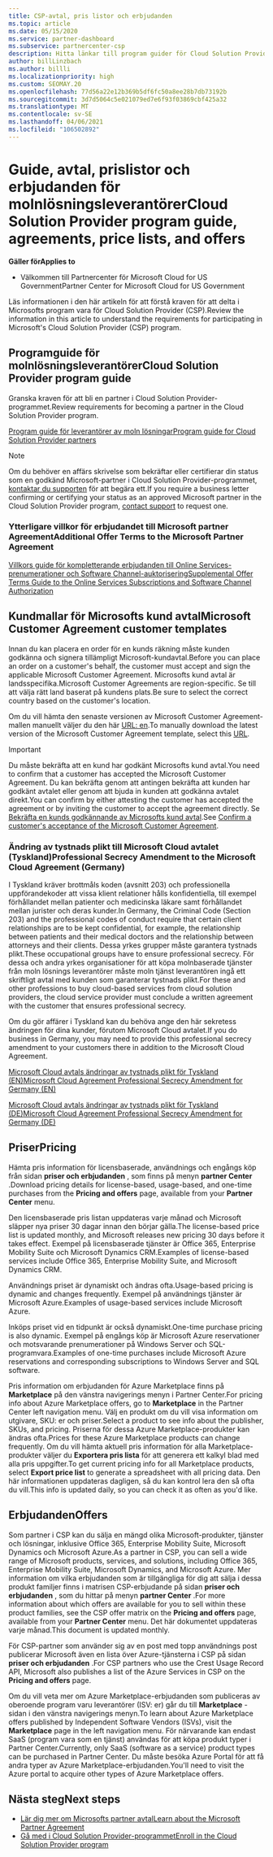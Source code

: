 ```yaml
---
title: CSP-avtal, pris listor och erbjudanden
ms.topic: article
ms.date: 05/15/2020
ms.service: partner-dashboard
ms.subservice: partnercenter-csp
description: Hitta länkar till program guider för Cloud Solution Provider, partner avtal, kund avtal, pris listor och erbjudanden.
author: billLinzbach
ms.author: billli
ms.localizationpriority: high
ms.custom: SEOMAY.20
ms.openlocfilehash: 77d56a22e12b369b5df6fc50a8ee28b7db73192b
ms.sourcegitcommit: 3d7d5064c5e021079ed7e6f93f03869cbf425a32
ms.translationtype: MT
ms.contentlocale: sv-SE
ms.lasthandoff: 04/06/2021
ms.locfileid: "106502892"
---
```

# <a name="cloud-solution-provider-program-guide-agreements-price-lists-and-offers"></a><span data-ttu-id="7f20e-103">Guide, avtal, prislistor och erbjudanden för molnlösningsleverantörer</span><span class="sxs-lookup"><span data-stu-id="7f20e-103">Cloud Solution Provider program guide, agreements, price lists, and offers</span></span>

<span data-ttu-id="7f20e-104">**Gäller för**</span><span class="sxs-lookup"><span data-stu-id="7f20e-104">**Applies to**</span></span>

- <span data-ttu-id="7f20e-105">Välkommen till Partnercenter för Microsoft Cloud for US Government</span><span class="sxs-lookup"><span data-stu-id="7f20e-105">Partner Center for Microsoft Cloud for US Government</span></span>


<span data-ttu-id="7f20e-106">Läs informationen i den här artikeln för att förstå kraven för att delta i Microsofts program vara för Cloud Solution Provider (CSP).</span><span class="sxs-lookup"><span data-stu-id="7f20e-106">Review the information in this article to understand the requirements for participating in Microsoft's Cloud Solution Provider (CSP) program.</span></span>

## <a name="cloud-solution-provider-program-guide"></a><span data-ttu-id="7f20e-107">Programguide för molnlösningsleverantörer</span><span class="sxs-lookup"><span data-stu-id="7f20e-107">Cloud Solution Provider program guide</span></span>

<span data-ttu-id="7f20e-108">Granska kraven för att bli en partner i Cloud Solution Provider-programmet.</span><span class="sxs-lookup"><span data-stu-id="7f20e-108">Review requirements for becoming a partner in the Cloud Solution Provider program.</span></span>

[<span data-ttu-id="7f20e-109">Program guide för leverantörer av moln lösningar</span><span class="sxs-lookup"><span data-stu-id="7f20e-109">Program guide for Cloud Solution Provider partners</span></span>](https://go.microsoft.com/fwlink/p/?LinkId=617100)

>[!Note]
><span data-ttu-id="7f20e-110">Om du behöver en affärs skrivelse som bekräftar eller certifierar din status som en godkänd Microsoft-partner i Cloud Solution Provider-programmet, [kontaktar du supporten](https://partner.microsoft.com/pcv/servicerequests/create) för att begära ett.</span><span class="sxs-lookup"><span data-stu-id="7f20e-110">If you require a business letter confirming or certifying your status as an approved Microsoft partner in the Cloud Solution Provider program, [contact support](https://partner.microsoft.com/pcv/servicerequests/create) to request one.</span></span>

### <a name="additional-offer-terms-to-the-microsoft-partner-agreement"></a><span data-ttu-id="7f20e-111">Ytterligare villkor för erbjudandet till Microsoft partner Agreement</span><span class="sxs-lookup"><span data-stu-id="7f20e-111">Additional Offer Terms to the Microsoft Partner Agreement</span></span>

[<span data-ttu-id="7f20e-112">Villkors guide för kompletterande erbjudanden till Online Services-prenumerationer och Software Channel-auktorisering</span><span class="sxs-lookup"><span data-stu-id="7f20e-112">Supplemental Offer Terms Guide to the Online Services Subscriptions and Software Channel Authorization</span></span>](https://query.prod.cms.rt.microsoft.com/cms/api/am/binary/RE3NOo7)

## <a name="microsoft-customer-agreement-customer-templates"></a><span data-ttu-id="7f20e-113">Kundmallar för Microsofts kund avtal</span><span class="sxs-lookup"><span data-stu-id="7f20e-113">Microsoft Customer Agreement customer templates</span></span>

<span data-ttu-id="7f20e-114">Innan du kan placera en order för en kunds räkning måste kunden godkänna och signera tillämpligt Microsoft-kundavtal.</span><span class="sxs-lookup"><span data-stu-id="7f20e-114">Before you can place an order on a customer's behalf, the customer must accept and sign the applicable Microsoft Customer Agreement.</span></span> <span data-ttu-id="7f20e-115">Microsofts kund avtal är landsspecifika.</span><span class="sxs-lookup"><span data-stu-id="7f20e-115">Microsoft Customer Agreements are region-specific.</span></span> <span data-ttu-id="7f20e-116">Se till att välja rätt land baserat på kundens plats.</span><span class="sxs-lookup"><span data-stu-id="7f20e-116">Be sure to select the correct country based on the customer's location.</span></span>

<span data-ttu-id="7f20e-117">Om du vill hämta den senaste versionen av Microsoft Customer Agreement-mallen manuellt väljer du den här [URL: en](https://aka.ms/customeragreement).</span><span class="sxs-lookup"><span data-stu-id="7f20e-117">To manually download the latest version of the Microsoft Customer Agreement template, select this [URL](https://aka.ms/customeragreement).</span></span>

>[!IMPORTANT]
><span data-ttu-id="7f20e-118">Du måste bekräfta att en kund har godkänt Microsofts kund avtal.</span><span class="sxs-lookup"><span data-stu-id="7f20e-118">You need to confirm that a customer has accepted the Microsoft Customer Agreement.</span></span> <span data-ttu-id="7f20e-119">Du kan bekräfta genom att antingen bekräfta att kunden har godkänt avtalet eller genom att bjuda in kunden att godkänna avtalet direkt.</span><span class="sxs-lookup"><span data-stu-id="7f20e-119">You can confirm by either attesting the customer has accepted the agreement or by inviting the customer to accept the agreement directly.</span></span> <span data-ttu-id="7f20e-120">Se [Bekräfta en kunds godkännande av Microsofts kund avtal](confirm-customer-agreement.md).</span><span class="sxs-lookup"><span data-stu-id="7f20e-120">See [Confirm a customer's acceptance of the Microsoft Customer Agreement](confirm-customer-agreement.md).</span></span>

### <a name="professional-secrecy-amendment-to-the-microsoft-cloud-agreement-germany"></a><span data-ttu-id="7f20e-121">Ändring av tystnads plikt till Microsoft Cloud avtalet (Tyskland)</span><span class="sxs-lookup"><span data-stu-id="7f20e-121">Professional Secrecy Amendment to the Microsoft Cloud Agreement (Germany)</span></span>

<span data-ttu-id="7f20e-122">I Tyskland kräver brottmåls koden (avsnitt 203) och professionella uppförandekoder att vissa klient relationer hålls konfidentiella, till exempel förhållandet mellan patienter och medicinska läkare samt förhållandet mellan jurister och deras kunder.</span><span class="sxs-lookup"><span data-stu-id="7f20e-122">In Germany, the Criminal Code (Section 203) and the professional codes of conduct require that certain client relationships are to be kept confidential, for example, the relationship between patients and their medical doctors and the relationship between attorneys and their clients.</span></span> <span data-ttu-id="7f20e-123">Dessa yrkes grupper måste garantera tystnads plikt.</span><span class="sxs-lookup"><span data-stu-id="7f20e-123">These occupational groups have to ensure professional secrecy.</span></span> <span data-ttu-id="7f20e-124">För dessa och andra yrkes organisationer för att köpa molnbaserade tjänster från moln lösnings leverantörer måste moln tjänst leverantören ingå ett skriftligt avtal med kunden som garanterar tystnads plikt.</span><span class="sxs-lookup"><span data-stu-id="7f20e-124">For these and other professions to buy cloud-based services from cloud solution providers, the cloud service provider must conclude a written agreement with the customer that ensures professional secrecy.</span></span>

<span data-ttu-id="7f20e-125">Om du gör affärer i Tyskland kan du behöva ange den här sekretess ändringen för dina kunder, förutom Microsoft Cloud avtalet.</span><span class="sxs-lookup"><span data-stu-id="7f20e-125">If you do business in Germany, you may need to provide this professional secrecy amendment to your customers there in addition to the Microsoft Cloud Agreement.</span></span>

[<span data-ttu-id="7f20e-126">Microsoft Cloud avtals ändringar av tystnads plikt för Tyskland (EN)</span><span class="sxs-lookup"><span data-stu-id="7f20e-126">Microsoft Cloud Agreement Professional Secrecy Amendment for Germany (EN)</span></span>](https://go.microsoft.com/fwlink/?linkid=2030827&clcid=0x409)

[<span data-ttu-id="7f20e-127">Microsoft Cloud avtals ändringar av tystnads plikt för Tyskland (DE)</span><span class="sxs-lookup"><span data-stu-id="7f20e-127">Microsoft Cloud Agreement Professional Secrecy Amendment for Germany (DE)</span></span>](https://go.microsoft.com/fwlink/?linkid=2030827&clcid=0x407)

## <a name="pricing"></a><span data-ttu-id="7f20e-128">Priser</span><span class="sxs-lookup"><span data-stu-id="7f20e-128">Pricing</span></span>

<span data-ttu-id="7f20e-129">Hämta pris information för licensbaserade, användnings och engångs köp från sidan **priser och erbjudanden** , som finns på menyn **partner Center** .</span><span class="sxs-lookup"><span data-stu-id="7f20e-129">Download pricing details for license-based, usage-based, and one-time purchases from the **Pricing and offers** page, available from your **Partner Center** menu.</span></span>

<span data-ttu-id="7f20e-130">Den licensbaserade pris listan uppdateras varje månad och Microsoft släpper nya priser 30 dagar innan den börjar gälla.</span><span class="sxs-lookup"><span data-stu-id="7f20e-130">The license-based price list is updated monthly, and Microsoft releases new pricing 30 days before it takes effect.</span></span> <span data-ttu-id="7f20e-131">Exempel på licensbaserade tjänster är Office 365, Enterprise Mobility Suite och Microsoft Dynamics CRM.</span><span class="sxs-lookup"><span data-stu-id="7f20e-131">Examples of license-based services include Office 365, Enterprise Mobility Suite, and Microsoft Dynamics CRM.</span></span> 

<span data-ttu-id="7f20e-132">Användnings priset är dynamiskt och ändras ofta.</span><span class="sxs-lookup"><span data-stu-id="7f20e-132">Usage-based pricing is dynamic and changes frequently.</span></span> <span data-ttu-id="7f20e-133">Exempel på användnings tjänster är Microsoft Azure.</span><span class="sxs-lookup"><span data-stu-id="7f20e-133">Examples of usage-based services include Microsoft Azure.</span></span>

<span data-ttu-id="7f20e-134">Inköps priset vid en tidpunkt är också dynamiskt.</span><span class="sxs-lookup"><span data-stu-id="7f20e-134">One-time purchase pricing is also dynamic.</span></span> <span data-ttu-id="7f20e-135">Exempel på engångs köp är Microsoft Azure reservationer och motsvarande prenumerationer på Windows Server och SQL-programvara.</span><span class="sxs-lookup"><span data-stu-id="7f20e-135">Examples of one-time purchases include Microsoft Azure reservations and corresponding subscriptions to Windows Server and SQL software.</span></span>

<span data-ttu-id="7f20e-136">Pris information om erbjudanden för Azure Marketplace finns på **Marketplace** på den vänstra navigerings menyn i Partner Center.</span><span class="sxs-lookup"><span data-stu-id="7f20e-136">For pricing info about Azure Marketplace offers, go to **Marketplace** in the Partner Center left navigation menu.</span></span> <span data-ttu-id="7f20e-137">Välj en produkt om du vill visa information om utgivare, SKU: er och priser.</span><span class="sxs-lookup"><span data-stu-id="7f20e-137">Select a product to see info about the publisher, SKUs, and pricing.</span></span> <span data-ttu-id="7f20e-138">Priserna för dessa Azure Marketplace-produkter kan ändras ofta.</span><span class="sxs-lookup"><span data-stu-id="7f20e-138">Prices for these Azure Marketplace products can change frequently.</span></span> <span data-ttu-id="7f20e-139">Om du vill hämta aktuell pris information för alla Marketplace-produkter väljer du **Exportera pris lista** för att generera ett kalkyl blad med alla pris uppgifter.</span><span class="sxs-lookup"><span data-stu-id="7f20e-139">To get current pricing info for all Marketplace products, select **Export price list** to generate a spreadsheet with all pricing data.</span></span> <span data-ttu-id="7f20e-140">Den här informationen uppdateras dagligen, så du kan kontrol lera den så ofta du vill.</span><span class="sxs-lookup"><span data-stu-id="7f20e-140">This info is updated daily, so you can check it as often as you'd like.</span></span>

## <a name="offers"></a><span data-ttu-id="7f20e-141">Erbjudanden</span><span class="sxs-lookup"><span data-stu-id="7f20e-141">Offers</span></span>

<span data-ttu-id="7f20e-142">Som partner i CSP kan du sälja en mängd olika Microsoft-produkter, tjänster och lösningar, inklusive Office 365, Enterprise Mobility Suite, Microsoft Dynamics och Microsoft Azure.</span><span class="sxs-lookup"><span data-stu-id="7f20e-142">As a partner in CSP, you can sell a wide range of Microsoft products, services, and solutions, including Office 365, Enterprise Mobility Suite, Microsoft Dynamics, and Microsoft Azure.</span></span> <span data-ttu-id="7f20e-143">Mer information om vilka erbjudanden som är tillgängliga för dig att sälja i dessa produkt familjer finns i matrisen CSP-erbjudande på sidan **priser och erbjudanden** , som du hittar på menyn **partner Center** .</span><span class="sxs-lookup"><span data-stu-id="7f20e-143">For more information about which offers are available for you to sell within these product families, see the CSP offer matrix on the **Pricing and offers** page, available from your **Partner Center** menu.</span></span> <span data-ttu-id="7f20e-144">Det här dokumentet uppdateras varje månad.</span><span class="sxs-lookup"><span data-stu-id="7f20e-144">This document is updated monthly.</span></span>

<span data-ttu-id="7f20e-145">För CSP-partner som använder sig av en post med topp användnings post publicerar Microsoft även en lista över Azure-tjänsterna i CSP på sidan **priser och erbjudanden** .</span><span class="sxs-lookup"><span data-stu-id="7f20e-145">For CSP partners who use the Crest Usage Record API, Microsoft also publishes a list of the Azure Services in CSP on the **Pricing and offers** page.</span></span>

<span data-ttu-id="7f20e-146">Om du vill veta mer om Azure Marketplace-erbjudanden som publiceras av oberoende program varu leverantörer (ISV: er) går du till **Marketplace** -sidan i den vänstra navigerings menyn.</span><span class="sxs-lookup"><span data-stu-id="7f20e-146">To learn about Azure Marketplace offers published by Independent Software Vendors  (ISVs), visit the **Marketplace** page in the left navigation menu.</span></span> <span data-ttu-id="7f20e-147">För närvarande kan endast SaaS (program vara som en tjänst) användas för att köpa produkt typer i Partner Center.</span><span class="sxs-lookup"><span data-stu-id="7f20e-147">Currently, only SaaS (software as a service) product types can be purchased in Partner Center.</span></span> <span data-ttu-id="7f20e-148">Du måste besöka Azure Portal för att få andra typer av Azure Marketplace-erbjudanden.</span><span class="sxs-lookup"><span data-stu-id="7f20e-148">You'll need to visit the Azure portal to acquire other types of Azure Marketplace offers.</span></span>

## <a name="next-steps"></a><span data-ttu-id="7f20e-149">Nästa steg</span><span class="sxs-lookup"><span data-stu-id="7f20e-149">Next steps</span></span>

- [<span data-ttu-id="7f20e-150">Lär dig mer om Microsofts partner avtal</span><span class="sxs-lookup"><span data-stu-id="7f20e-150">Learn about the Microsoft Partner Agreement</span></span>](microsoft-partner-agreement.md)
- [<span data-ttu-id="7f20e-151">Gå med i Cloud Solution Provider-programmet</span><span class="sxs-lookup"><span data-stu-id="7f20e-151">Enroll in the Cloud Solution Provider program</span></span>](enrolling-in-the-csp-program.md)
